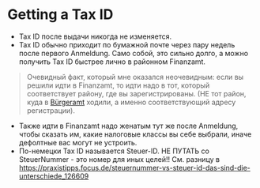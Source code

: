# Getting a Tax ID

- Tax ID после выдачи никогда не изменяется.
- Tax ID обычно приходит по бумажной почте через пару недель после первого Anmeldung. Само собой, это сильно долго, а можно получить Tax ID быстрее лично в районном Finanzamt. 
> Очевидный факт, который мне оказался неочевидным: если вы решили идти в Finanzamt, то идти надо в тот, который соответствует району, где вы зарегистрированы.
(НЕ тот район, куда в [Bürgeramt](anmeldung.md) ходили, а именно соответствующий адресу регистрации).
- Также идти в Finanzamt надо женатым тут же после Anmeldung, чтобы сказать им, какие налоговые классы вы себе выбрали, иначе дефолтные вас могут не устроить.
- По-немецки Tax ID называется Steuer-ID. НЕ ПУТАТЬ со SteuerNummer - это номер для иных целей!! См. разницу в https://praxistipps.focus.de/steuernummer-vs-steuer-id-das-sind-die-unterschiede_126609   
